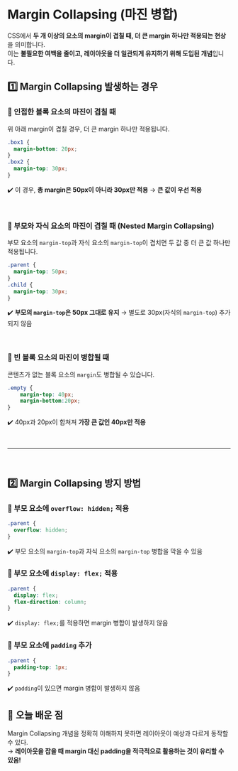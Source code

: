 # Margin Collapsing (마진 병합)
CSS에서 **두 개 이상의 요소의 margin이 겹칠 때, 더 큰 margin 하나만 적용되는 현상**을 의미합니다.  
이는 **불필요한 여백을 줄이고, 레이아웃을 더 일관되게 유지하기 위해 도입된 개념**입니다.

## 1️⃣ Margin Collapsing 발생하는 경우
### 🔹 인접한 블록 요소의 마진이 겹칠 때
위 아래 margin이 겹칠 경우, 더 큰 margin 하나만 적용됩니다.
```css
.box1 {
  margin-bottom: 20px;
}
.box2 {
  margin-top: 30px;
}
```
✔️ 이 경우, **총 margin은 50px이 아니라 30px만 적용** → **큰 값이 우선 적용**

<br>

### 🔹 부모와 자식 요소의 마진이 겹칠 때 (Nested Margin Collapsing)
부모 요소의 `margin-top`과 자식 요소의 `margin-top`이 겹치면 두 값 중 더 큰 값 하나만 적용됩니다.
```css
.parent {
  margin-top: 50px;
}
.child {
  margin-top: 30px;
}
```
✔️ **부모의 `margin-top`은 50px 그대로 유지** → 별도로 30px(자식의 `margin-top`) 추가되지 않음

<br>

### 🔹 빈 블록 요소의 마진이 병합될 때
콘텐츠가 없는 블록 요소의 `margin`도 병합될 수 있습니다.
```css
.empty {
	margin-top: 40px;
	margin-bottom:20px;
}
```
✔️ 40px과 20px이 합쳐져 **가장 큰 값인 40px만 적용**

<br>

- - -

<br>

## 2️⃣ Margin Collapsing 방지 방법
### 🔹 부모 요소에 `overflow: hidden;` 적용
```css
.parent {
  overflow: hidden;
}
```
✔️ 부모 요소의 `margin-top`과 자식 요소의 `margin-top` 병합을 막을 수 있음

### 🔹 부모 요소에 `display: flex;` 적용
```css
.parent {
  display: flex;
  flex-direction: column;
}
```
✔️ `display: flex;`를 적용하면 margin 병합이 발생하지 않음

### 🔹 부모 요소에 `padding` 추가
```css
.parent {
  padding-top: 1px;
}
```
✔️ `padding`이 있으면 margin 병합이 발생하지 않음


## 📝 오늘 배운 점
Margin Collapsing 개념을 정확히 이해하지 못하면 레이아웃이 예상과 다르게 동작할 수 있다.  
→ **레이아웃을 잡을 때 margin 대신 padding을 적극적으로 활용하는 것이 유리할 수 있음!**